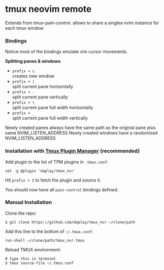 # tmux neovim remote

Extends from tmux-pain-control. allows to share a singlea nvim
instance for each tmux window

### Bindings

Notice most of the bindings emulate vim cursor movements.

**Splitting panes & windows**

- `prefix + c`<br/>
  creates new window
- `prefix + |`<br/>
  split current pane horizontally
- `prefix + -`<br/>
  split current pane vertically
- `prefix + \`<br/>
  split current pane full width horizontally
- `prefix + _`<br/>
  split current pane full width vertically

Newly created panes always have the same path as the original pane plus same NVIM_LISTEN_ADDRESS
Newly created windows have a randomized NVIM_LISTEN_ADDRESS

### Installation with [Tmux Plugin Manager](https://github.com/tmux-plugins/tpm) (recommended)

Add plugin to the list of TPM plugins in `.tmux.conf`:

    set -g @plugin 'daplay/tmux_nvr'

Hit `prefix + I` to fetch the plugin and source it.

You should now have all `pain-control` bindings defined.

### Manual Installation

Clone the repo:

    $ git clone https://github.com/daplay/tmux_nvr ~/clone/path

Add this line to the bottom of `~/.tmux.conf`:

    run-shell ~/clone/path/tmux_nvr.tmux

Reload TMUX environment:

    # type this in terminal
    $ tmux source-file ~/.tmux.conf


